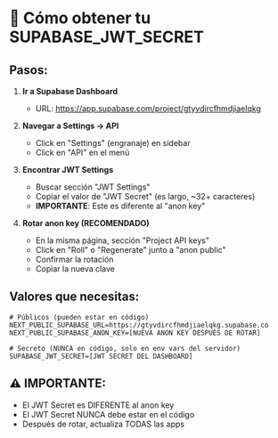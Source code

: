# 🔐 Cómo obtener tu SUPABASE_JWT_SECRET

## Pasos:

1. **Ir a Supabase Dashboard**
   - URL: https://app.supabase.com/project/gtyvdircfhmdjiaelqkg

2. **Navegar a Settings → API**
   - Click en "Settings" (engranaje) en sidebar
   - Click en "API" en el menú

3. **Encontrar JWT Settings**
   - Buscar sección "JWT Settings"
   - Copiar el valor de "JWT Secret" (es largo, ~32+ caracteres)
   - **IMPORTANTE**: Este es diferente al "anon key"

4. **Rotar anon key (RECOMENDADO)**
   - En la misma página, sección "Project API keys"
   - Click en "Roll" o "Regenerate" junto a "anon public"
   - Confirmar la rotación
   - Copiar la nueva clave

## Valores que necesitas:

```env
# Públicos (pueden estar en código)
NEXT_PUBLIC_SUPABASE_URL=https://gtyvdircfhmdjiaelqkg.supabase.co
NEXT_PUBLIC_SUPABASE_ANON_KEY=[NUEVA ANON KEY DESPUÉS DE ROTAR]

# Secreto (NUNCA en código, solo en env vars del servidor)
SUPABASE_JWT_SECRET=[JWT SECRET DEL DASHBOARD]
```

## ⚠️ IMPORTANTE:
- El JWT Secret es DIFERENTE al anon key
- El JWT Secret NUNCA debe estar en el código
- Después de rotar, actualiza TODAS las apps